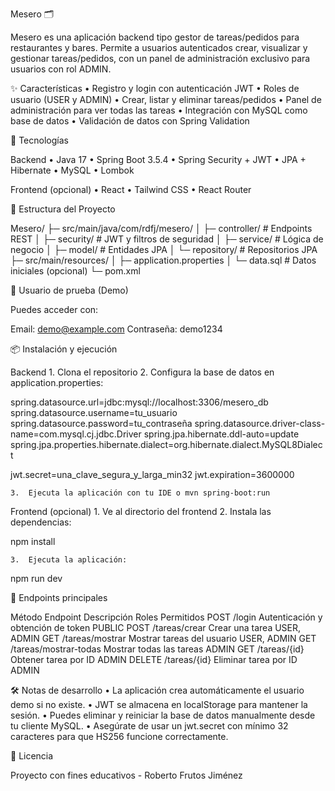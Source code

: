 Mesero 🗂️

Mesero es una aplicación backend tipo gestor de tareas/pedidos para restaurantes y bares. Permite a usuarios autenticados crear, visualizar y gestionar tareas/pedidos, con un panel de administración exclusivo para usuarios con rol ADMIN.

✨ Características
	•	Registro y login con autenticación JWT
	•	Roles de usuario (USER y ADMIN)
	•	Crear, listar y eliminar tareas/pedidos
	•	Panel de administración para ver todas las tareas
	•	Integración con MySQL como base de datos
	•	Validación de datos con Spring Validation

🚀 Tecnologías

Backend
	•	Java 17
	•	Spring Boot 3.5.4
	•	Spring Security + JWT
	•	JPA + Hibernate
	•	MySQL
	•	Lombok

Frontend (opcional)
	•	React
	•	Tailwind CSS
	•	React Router

🔧 Estructura del Proyecto

Mesero/
├─ src/main/java/com/rdfj/mesero/
│  ├─ controller/         # Endpoints REST
│  ├─ security/           # JWT y filtros de seguridad
│  ├─ service/            # Lógica de negocio
│  ├─ model/              # Entidades JPA
│  └─ repository/         # Repositorios JPA
├─ src/main/resources/
│  ├─ application.properties
│  └─ data.sql            # Datos iniciales (opcional)
└─ pom.xml

🔐 Usuario de prueba (Demo)

Puedes acceder con:

Email: demo@example.com
Contraseña: demo1234

📦 Instalación y ejecución

Backend
	1.	Clona el repositorio
	2.	Configura la base de datos en application.properties:

spring.datasource.url=jdbc:mysql://localhost:3306/mesero_db
spring.datasource.username=tu_usuario
spring.datasource.password=tu_contraseña
spring.datasource.driver-class-name=com.mysql.cj.jdbc.Driver
spring.jpa.hibernate.ddl-auto=update
spring.jpa.properties.hibernate.dialect=org.hibernate.dialect.MySQL8Dialect

jwt.secret=una_clave_segura_y_larga_min32
jwt.expiration=3600000

	3.	Ejecuta la aplicación con tu IDE o mvn spring-boot:run

Frontend (opcional)
	1.	Ve al directorio del frontend
	2.	Instala las dependencias:

npm install

	3.	Ejecuta la aplicación:

npm run dev

📌 Endpoints principales

Método	Endpoint	Descripción	Roles Permitidos
POST	/login	Autenticación y obtención de token	PUBLIC
POST	/tareas/crear	Crear una tarea	USER, ADMIN
GET	/tareas/mostrar	Mostrar tareas del usuario	USER, ADMIN
GET	/tareas/mostrar-todas	Mostrar todas las tareas	ADMIN
GET	/tareas/{id}	Obtener tarea por ID	ADMIN
DELETE	/tareas/{id}	Eliminar tarea por ID	ADMIN

🛠️ Notas de desarrollo
	•	La aplicación crea automáticamente el usuario demo si no existe.
	•	JWT se almacena en localStorage para mantener la sesión.
	•	Puedes eliminar y reiniciar la base de datos manualmente desde tu cliente MySQL.
	•	Asegúrate de usar un jwt.secret con mínimo 32 caracteres para que HS256 funcione correctamente.

📄 Licencia

Proyecto con fines educativos - Roberto Frutos Jiménez
